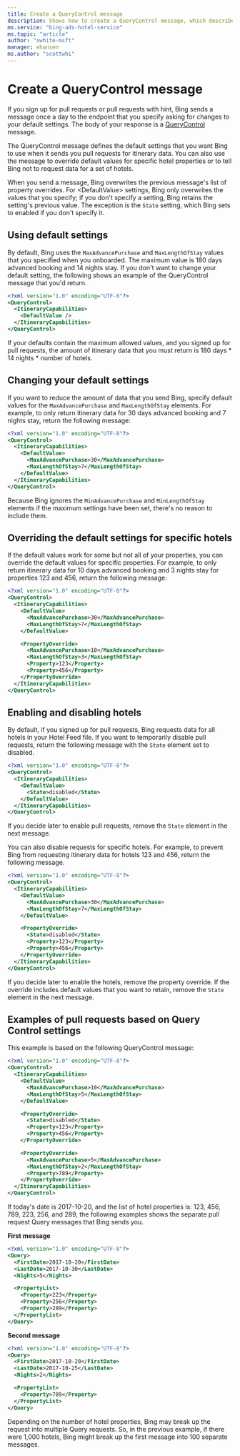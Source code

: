 ```yaml
---
title: Create a QueryControl message
description: Shows how to create a QueryControl message, which describes the default values and overrides for Query messages. 
ms.service: "bing-ads-hotel-service"
ms.topic: "article"
author: "swhite-msft"
manager: ehansen
ms.author: "scottwhi"
---
```


# Create a QueryControl message

If you sign up for pull requests or pull requests with hint, Bing sends a message once a day to the endpoint that you specify asking for changes to your default settings. The body of your response is a [QueryControl](../query-control-message/reference.md) message. 

The QueryControl message defines the default settings that you want Bing to use when it sends you pull requests for itinerary data. You can also use the message to override default values for specific hotel properties or to tell Bing not to request data for a set of hotels.

When you send a message, Bing overwrites the previous message's list of property overrides. For \<DefaultValue\> settings, Bing only overwrites the values that you specify; if you don't specify a setting, Bing retains the setting's previous value. The exception is the `State` setting, which Bing sets to enabled if you don't specify it.

## Using default settings

By default, Bing uses the `MaxAdvancePurchase` and `MaxLengthOfStay` values that you specified when you onboarded. The maximum value is 180 days advanced booking and 14 nights stay. If you don't want to change your default setting, the following shows an example of the QueryControl message that you'd return.

```xml
<?xml version="1.0" encoding="UTF-8"?>
<QueryControl>
  <ItineraryCapabilities>
    <DefaultValue />
  </ItineraryCapabilities>
</QueryControl>
```

If your defaults contain the maximum allowed values, and you signed up for pull requests, the amount of itinerary data that you must return is 180 days \* 14 nights \* number of hotels.  

## Changing your default settings

If you want to reduce the amount of data that you send Bing, specify default values for the `MaxAdvancePurchase` and `MaxLengthOfStay` elements. For example, to only return itinerary data for 30 days advanced booking and 7 nights stay, return the following message:

```xml
<?xml version="1.0" encoding="UTF-8"?>
<QueryControl>
  <ItineraryCapabilities>
    <DefaultValue>
      <MaxAdvancePurchase>30</MaxAdvancePurchase>
      <MaxLengthOfStay>7</MaxLengthOfStay>
    </DefaultValue>
  </ItineraryCapabilities>
</QueryControl>
```

Because Bing ignores the `MinAdvancePurchase` and `MinLengthOfStay` elements if the maximum settings have been set, there's no reason to include them.

## Overriding the default settings for specific hotels

If the default values work for some but not all of your properties, you can override the default values for specific properties. For example, to only return itinerary data for 10 days advanced booking and 3 nights stay for properties 123 and 456, return the following message:

```xml
<?xml version="1.0" encoding="UTF-8"?>
<QueryControl>
  <ItineraryCapabilities>
    <DefaultValue>
      <MaxAdvancePurchase>30</MaxAdvancePurchase>
      <MaxLengthOfStay>7</MaxLengthOfStay>
    </DefaultValue>

    <PropertyOverride>
      <MaxAdvancePurchase>10</MaxAdvancePurchase>
      <MaxLengthOfStay>3</MaxLengthOfStay>
      <Property>123</Property>
      <Property>456</Property>
    </PropertyOverride>
  </ItineraryCapabilities>
</QueryControl>
```

## Enabling and disabling hotels

By default, if you signed up for pull requests, Bing requests data for all hotels in your Hotel Feed file. If you want to temporarily disable pull requests, return the following message with the `State` element set to disabled.

```xml
<?xml version="1.0" encoding="UTF-8"?>
<QueryControl>
  <ItineraryCapabilities>
    <DefaultValue>
      <State>disabled</State>
    </DefaultValue>
  </ItineraryCapabilities>
</QueryControl>
```
If you decide later to enable pull requests, remove the `State` element in the next message.

You can also disable requests for specific hotels. For example, to prevent Bing from requesting itinerary data for hotels 123 and 456, return the following message.

```xml
<?xml version="1.0" encoding="UTF-8"?>
<QueryControl>
  <ItineraryCapabilities>
    <DefaultValue>
      <MaxAdvancePurchase>30</MaxAdvancePurchase>
      <MaxLengthOfStay>7</MaxLengthOfStay>
    </DefaultValue>

    <PropertyOverride>
      <State>disabled</State>
      <Property>123</Property>
      <Property>456</Property>
    </PropertyOverride>
  </ItineraryCapabilities>
</QueryControl>
```

If you decide later to enable the hotels, remove the property override. If the override includes default values that you want to retain, remove the `State` element in the next message.

<a name="pullrequestexample"></a>

## Examples of pull requests based on Query Control settings

This example is based on the following QueryControl message:

```xml
<?xml version="1.0" encoding="UTF-8"?>
<QueryControl>
  <ItineraryCapabilities>
    <DefaultValue>
      <MaxAdvancePurchase>10</MaxAdvancePurchase>
      <MaxLengthOfStay>5</MaxLengthOfStay>
    </DefaultValue>

    <PropertyOverride>
      <State>disabled</State>
      <Property>123</Property>
      <Property>456</Property>
    </PropertyOverride>

    <PropertyOverride>
      <MaxAdvancePurchase>5</MaxAdvancePurchase>
      <MaxLengthOfStay>2</MaxLengthOfStay>
      <Property>789</Property>
    </PropertyOverride>
  </ItineraryCapabilities>
</QueryControl>
```
 
If today's date is 2017-10-20, and the list of hotel properties is: 123, 456, 789, 223, 256, and 289, the following examples shows the separate pull request Query messages that Bing sends you.

**First message**

```xml
<?xml version="1.0" encoding="UTF-8"?>
<Query>
  <FirstDate>2017-10-20</FirstDate>
  <LastDate>2017-10-30</LastDate>
  <Nights>5</Nights>

  <PropertyList>
    <Property>223</Property>
    <Property>256</Property>
    <Property>289</Property>
  </PropertyList>
</Query>
``` 

**Second message**

```xml
<?xml version="1.0" encoding="UTF-8"?>
<Query>
  <FirstDate>2017-10-20</FirstDate>
  <LastDate>2017-10-25</LastDate>
  <Nights>2</Nights>

  <PropertyList>
    <Property>789</Property>
  </PropertyList>
</Query>
``` 

Depending on the number of hotel properties, Bing may break up the request into multiple Query requests. So, in the previous example, if there were 1,000 hotels, Bing might break up the first message into 100 separate messages.
